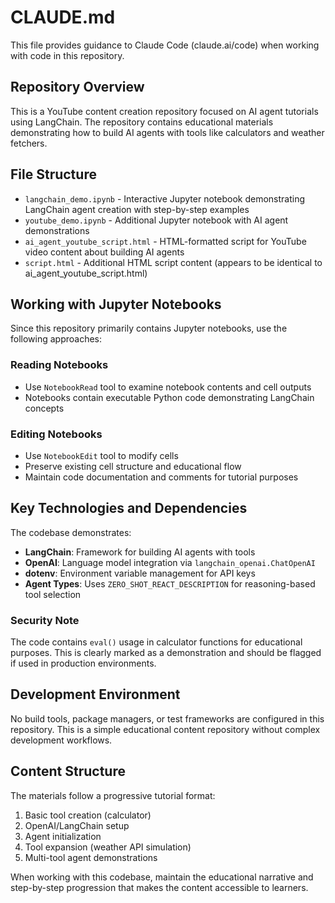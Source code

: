 # CLAUDE.md

This file provides guidance to Claude Code (claude.ai/code) when working with code in this repository.

## Repository Overview

This is a YouTube content creation repository focused on AI agent tutorials using LangChain. The repository contains educational materials demonstrating how to build AI agents with tools like calculators and weather fetchers.

## File Structure

- `langchain_demo.ipynb` - Interactive Jupyter notebook demonstrating LangChain agent creation with step-by-step examples
- `youtube_demo.ipynb` - Additional Jupyter notebook with AI agent demonstrations
- `ai_agent_youtube_script.html` - HTML-formatted script for YouTube video content about building AI agents
- `script.html` - Additional HTML script content (appears to be identical to ai_agent_youtube_script.html)

## Working with Jupyter Notebooks

Since this repository primarily contains Jupyter notebooks, use the following approaches:

### Reading Notebooks
- Use `NotebookRead` tool to examine notebook contents and cell outputs
- Notebooks contain executable Python code demonstrating LangChain concepts

### Editing Notebooks  
- Use `NotebookEdit` tool to modify cells
- Preserve existing cell structure and educational flow
- Maintain code documentation and comments for tutorial purposes

## Key Technologies and Dependencies

The codebase demonstrates:
- **LangChain**: Framework for building AI agents with tools
- **OpenAI**: Language model integration via `langchain_openai.ChatOpenAI`
- **dotenv**: Environment variable management for API keys
- **Agent Types**: Uses `ZERO_SHOT_REACT_DESCRIPTION` for reasoning-based tool selection

### Security Note
The code contains `eval()` usage in calculator functions for educational purposes. This is clearly marked as a demonstration and should be flagged if used in production environments.

## Development Environment

No build tools, package managers, or test frameworks are configured in this repository. This is a simple educational content repository without complex development workflows.

## Content Structure

The materials follow a progressive tutorial format:
1. Basic tool creation (calculator)
2. OpenAI/LangChain setup
3. Agent initialization
4. Tool expansion (weather API simulation)
5. Multi-tool agent demonstrations

When working with this codebase, maintain the educational narrative and step-by-step progression that makes the content accessible to learners.